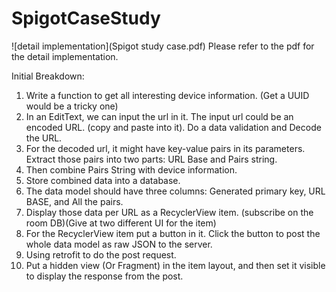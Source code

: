 # SpigotCaseStudy

![detail implementation](Spigot study case.pdf)
Please refer to the pdf for the detail implementation.

Initial Breakdown:
1. Write a function to get all interesting device information. (Get a UUID would be a tricky one)
2. In an EditText, we can input the url in it. The input url could be an encoded URL. (copy and paste into it). Do a data validation and Decode the URL.
3. For the decoded url, it might have key-value pairs in its parameters. Extract those pairs into two parts: URL Base and Pairs string.
4. Then combine Pairs String with device information.
5. Store combined data into a database.
6. The data model should have three columns: Generated primary key, URL BASE, and All the pairs.
7. Display those data per URL as a RecyclerView item. (subscribe on the room DB)(Give at two different UI for the item)
8. For the RecyclerView item put a button in it. Click the button to post the whole data model as raw JSON to the server.
9. Using retrofit to do the post request.
10. Put a hidden view (Or Fragment) in the item layout, and then set it visible to display the response from the post.

